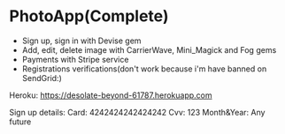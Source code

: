 # PhotoApp(Complete)
* Sign up, sign in with Devise gem
* Add, edit, delete image with CarrierWave, Mini_Magick and Fog gems
* Payments with Stripe service
* Registrations verifications(don't work because i'm have banned on SendGrid:)

Heroku: https://desolate-beyond-61787.herokuapp.com

Sign up details:
Card: 4242424242424242
Cvv: 123
Month&Year: Any future
